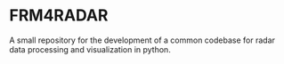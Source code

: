 # FRM4RADAR
A small repository for the development of a common codebase for radar data processing and visualization in python.
